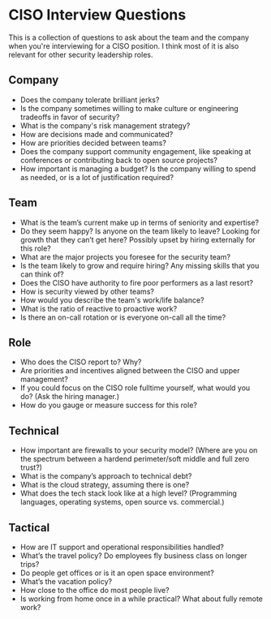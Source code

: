 # CISO Interview Questions
This is a collection of questions to ask about the team and the company when you're interviewing for a CISO position. I think most of it is also relevant for other security leadership roles.

## Company
* Does the company tolerate brilliant jerks?
* Is the company sometimes willing to make culture or engineering tradeoffs in favor of security?
* What is the company's risk management strategy?
* How are decisions made and communicated?
* How are priorities decided between teams?
* Does the company support community engagement, like speaking at conferences or contributing back to open source projects?
* How important is managing a budget? Is the company willing to spend as needed, or is a lot of justification required?

## Team
* What is the team’s current make up in terms of seniority and expertise?
* Do they seem happy? Is anyone on the team likely to leave? Looking for growth that they can’t get here? Possibly upset by hiring externally for this role?
* What are the major projects you foresee for the security team?
* Is the team likely to grow and require hiring? Any missing skills that you can think of?
* Does the CISO have authority to fire poor performers as a last resort?
* How is security viewed by other teams?
* How would you describe the team's work/life balance?
* What is the ratio of reactive to proactive work?
* Is there an on-call rotation or is everyone on-call all the time?

## Role
* Who does the CISO report to? Why?
* Are priorities and incentives aligned between the CISO and upper management?
* If you could focus on the CISO role fulltime yourself, what would you do? (Ask the hiring manager.)
* How do you gauge or measure success for this role?

## Technical
* How important are firewalls to your security model? (Where are you on the spectrum between a hardend perimeter/soft middle and full zero trust?)
* What is the company’s approach to technical debt?
* What is the cloud strategy, assuming there is one?
* What does the tech stack look like at a high level? (Programming languages, operating systems, open source vs. commercial.)

## Tactical
* How are IT support and operational responsibilities handled?
* What’s the travel policy? Do employees fly business class on longer trips?
* Do people get offices or is it an open space environment?
* What’s the vacation policy?
* How close to the office do most people live?
* Is working from home once in a while practical? What about fully remote work?

